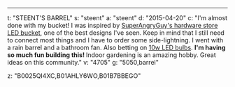 ---
t: "STEENT'S BARREL"
s: "steent"
a: "steent"
d: "2015-04-20"
c: "I'm almost done with my bucket! I was inspired by <a href='http://www.reddit.com/r/SpaceBuckets/comments/1lmfqd/my_1st_results_56_watts_warm_white_leds_26_grams/'>SuperAngryGuy's hardware store LED bucket</a>, one of the best designs I've seen. Keep in mind that I still need to connect most things and I have to order some side-lightning. I went with a rain barrel and a bathroom fan. Also betting on <a href='http://www.amazon.com/gp/product/B00H8M6V06/ref=as_li_tl?ie=UTF8&camp=1789&creative=390957&creativeASIN=B00H8M6V06&linkCode=as2&tag=spacbuck-20&linkId=R6PIOCSFZQYBZ5UP'>10w LED bulbs</a>. <strong>I'm having so much fun building this! </strong> Indoor gardening is an amazing hobby. Great ideas on this community."
v: "4705"
g: "5050,barrel"

z: "B0025QI4XC,B01AHLY6WO,B01B7BBEGO"

